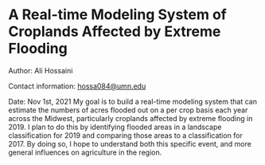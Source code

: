 # A Real-time Modeling System of Croplands Affected by Extreme Flooding 

Author: Ali Hossaini 

Contact information: hossa084@umn.edu

Date: Nov 1st, 2021
My goal is to build a real-time modeling system that can estimate the numbers of acres flooded out on a per crop basis each year across the Midwest, particularly croplands affected by extreme flooding in 2019. I plan to do this by identifying flooded areas in a landscape classification for 2019 and comparing those areas to a classification for 2017. By doing so, I hope to understand  both this specific event, and more general influences on agriculture in the region. 
